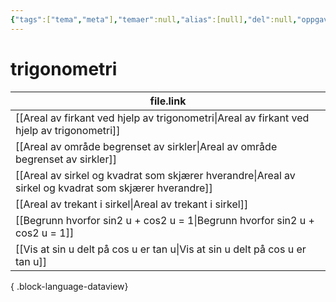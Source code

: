 ```yaml
---
{"tags":["tema","meta"],"temaer":null,"alias":[null],"del":null,"oppgave":null,"fag":null,"eksamen":null,"dg-publish":true,"title":"trigonometri","date":"2023-06-01","modified":"2023-06-01","permalink":"/temaer/trigonometri/","dgPassFrontmatter":true}
---
```



# trigonometri
| file.link                                                                                                 |
| --------------------------------------------------------------------------------------------------------- |
| [[Areal av firkant ved hjelp av trigonometri\|Areal av firkant ved hjelp av trigonometri]]             |
| [[Areal av område begrenset av sirkler\|Areal av område begrenset av sirkler]]                         |
| [[Areal av sirkel og kvadrat som skjærer hverandre\|Areal av sirkel og kvadrat som skjærer hverandre]] |
| [[Areal av trekant i sirkel\|Areal av trekant i sirkel]]                                               |
| [[Begrunn hvorfor sin2 u + cos2 u = 1\|Begrunn hvorfor sin2 u + cos2 u = 1]]                           |
| [[Vis at sin u delt på cos u er tan u\|Vis at sin u delt på cos u er tan u]]                           |

{ .block-language-dataview}
